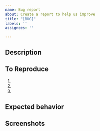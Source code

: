 ```yaml
---
name: Bug report
about: Create a report to help us improve
title: "[BUG]"
labels: ''
assignees: ''

---
```


## Description
<!--
A clear and concise description of what the bug is.
무슨 버그인지 간략하게 설명해주세요!
-->

## To Reproduce
<!--
뭘 클릭하고 어딜 스크롤해서 뭘 입력하면 버그가 생성되는지
구체적으로 설명해주세요!
-->
1.
2.
3.

## Expected behavior
<!--
버그가 없었다면 어떻게 돌아가야 하나요?
-->


## Screenshots
<!--
버그 만든 사람이 죄책감을 갖도록
버그 상황의 스샷을 찍어줍시다!
-->
